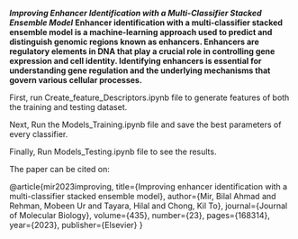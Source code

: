 ***Improving Enhancer Identification with a Multi-Classifier Stacked Ensemble Model***
**Enhancer identification with a multi-classifier stacked ensemble model is a machine-learning approach used to predict and distinguish genomic regions known as enhancers. Enhancers are regulatory elements in DNA that play a crucial role in controlling gene expression and cell identity. Identifying enhancers is essential for understanding gene regulation and the underlying mechanisms that govern various cellular processes.**



First, run Create_feature_Descriptors.ipynb file to generate features of both the training and testing dataset.


Next, Run the Models_Training.ipynb file and save the best parameters of every classifier.


Finally, Run Models_Testing.ipynb file to see the results.

The paper can be cited on: 

@article{mir2023improving,
  title={Improving enhancer identification with a multi-classifier stacked ensemble model},
  author={Mir, Bilal Ahmad and Rehman, Mobeen Ur and Tayara, Hilal and Chong, Kil To},
  journal={Journal of Molecular Biology},
  volume={435},
  number={23},
  pages={168314},
  year={2023},
  publisher={Elsevier}
}
